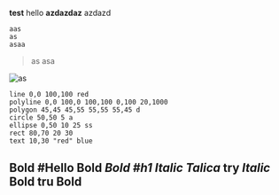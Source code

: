 **test**
hello
**azdazdaz**
azdazd

```
aas
as
asaa
```

>as
>asa

![as](as)

```xsvg:0,0,100,100
line 0,0 100,100 red
polyline 0,0 100,0 100,100 0,100 20,1000
polygon 45,45 45,55 55,55 55,45 d
circle 50,50 5 a
ellipse 0,50 10 25 ss
rect 80,70 20 30
text 10,30 "red" blue
```

**Bold** #Hello **Bold**
***Bold #h1 Italic***
*Talica*  try *Italic*
**Bold**
tru **Bold**
---